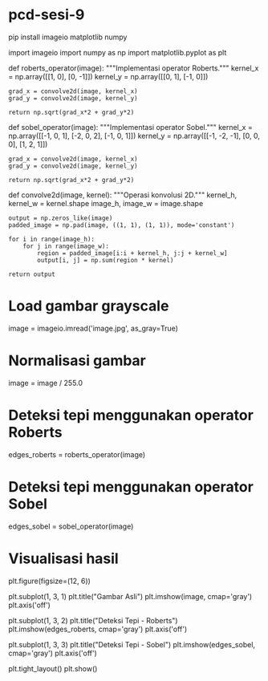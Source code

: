 # pcd-sesi-9

pip install imageio matplotlib numpy

import imageio
import numpy as np
import matplotlib.pyplot as plt

def roberts_operator(image):
    """Implementasi operator Roberts."""
    kernel_x = np.array([[1, 0], [0, -1]])
    kernel_y = np.array([[0, 1], [-1, 0]])

    grad_x = convolve2d(image, kernel_x)
    grad_y = convolve2d(image, kernel_y)

    return np.sqrt(grad_x*2 + grad_y*2)

def sobel_operator(image):
    """Implementasi operator Sobel."""
    kernel_x = np.array([[-1, 0, 1], [-2, 0, 2], [-1, 0, 1]])
    kernel_y = np.array([[-1, -2, -1], [0, 0, 0], [1, 2, 1]])

    grad_x = convolve2d(image, kernel_x)
    grad_y = convolve2d(image, kernel_y)

    return np.sqrt(grad_x*2 + grad_y*2)

def convolve2d(image, kernel):
    """Operasi konvolusi 2D."""
    kernel_h, kernel_w = kernel.shape
    image_h, image_w = image.shape

    output = np.zeros_like(image)
    padded_image = np.pad(image, ((1, 1), (1, 1)), mode='constant')

    for i in range(image_h):
        for j in range(image_w):
            region = padded_image[i:i + kernel_h, j:j + kernel_w]
            output[i, j] = np.sum(region * kernel)

    return output

# Load gambar grayscale
image = imageio.imread('image.jpg', as_gray=True)

# Normalisasi gambar
image = image / 255.0

# Deteksi tepi menggunakan operator Roberts
edges_roberts = roberts_operator(image)

# Deteksi tepi menggunakan operator Sobel
edges_sobel = sobel_operator(image)

# Visualisasi hasil
plt.figure(figsize=(12, 6))

plt.subplot(1, 3, 1)
plt.title("Gambar Asli")
plt.imshow(image, cmap='gray')
plt.axis('off')

plt.subplot(1, 3, 2)
plt.title("Deteksi Tepi - Roberts")
plt.imshow(edges_roberts, cmap='gray')
plt.axis('off')

plt.subplot(1, 3, 3)
plt.title("Deteksi Tepi - Sobel")
plt.imshow(edges_sobel, cmap='gray')
plt.axis('off')

plt.tight_layout()
plt.show()
